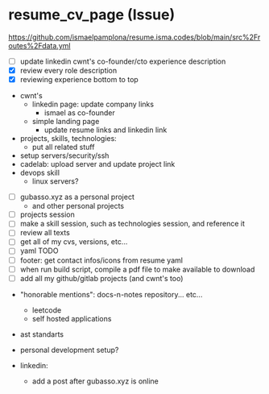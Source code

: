 # resume_cv_page (Issue)

https://github.com/ismaelpamplona/resume.isma.codes/blob/main/src%2Froutes%2Fdata.yml

- [ ] update linkedin cwnt's co-founder/cto experience description
- [x] review every role description
- [x] reviewing experience bottom to top
- cwnt's
  - linkedin page: update company links
    - ismael as co-founder
  - simple landing page
    - update resume links and linkedin link
- projects, skills, technologies:
  - put all related stuff
- setup servers/security/ssh
- cadelab: upload server and update project link
- devops skill
  - linux servers?
- [ ] gubasso.xyz as a personal project
  - and other personal projects
- [ ] projects session
- [ ] make a skill session, such as technologies session, and reference it
- [ ] review all texts
- [ ] get all of my cvs, versions, etc...
- [ ] yaml TODO
- [ ] footer: get contact infos/icons from resume yaml
- [ ] when run build script, compile a pdf file to make available to download
- [ ] add all my github/gitlab projects (and cwnt's too)
- "honorable mentions": docs-n-notes repository... etc...
  - leetcode
  - self hosted applications
- ast standarts
- personal development setup?

- linkedin:
  - add a post after gubasso.xyz is online

